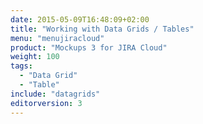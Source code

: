 ```yaml
---
date: 2015-05-09T16:48:09+02:00
title: "Working with Data Grids / Tables"
menu: "menujiracloud"
product: "Mockups 3 for JIRA Cloud"
weight: 100
tags:
  - "Data Grid"
  - "Table"
include: "datagrids"
editorversion: 3
---
```

